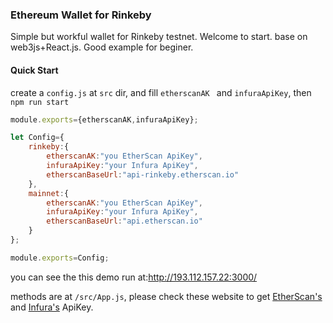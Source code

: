 ### Ethereum Wallet for Rinkeby
Simple but workful wallet for Rinkeby testnet. Welcome to start.
base on web3js+React.js. Good example for beginer. 

#### Quick Start

create a `config.js` at `src` dir, and fill `etherscanAK `   and  `infuraApiKey`, then `npm run start`

```js
module.exports={etherscanAK,infuraApiKey};

let Config={
    rinkeby:{
        etherscanAK:"you EtherScan ApiKey",
        infuraApiKey:"your Infura ApiKey",
        etherscanBaseUrl:"api-rinkeby.etherscan.io"
    },
    mainnet:{
        etherscanAK:"you EtherScan ApiKey",
        infuraApiKey:"your Infura ApiKey",
        etherscanBaseUrl:"api.etherscan.io"
    }
};

module.exports=Config;
```


you can see the this demo run at:http://193.112.157.22:3000/



 methods are at `/src/App.js`, please check these website to get [EtherScan's](https://etherscan.io/apis) and [Infura's](https://infura.io/) ApiKey.